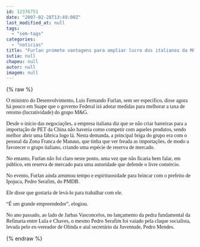 ```yaml
---
id: 12376751
date: "2007-02-28T13:49:00Z"
last_modified_at: null
tags:
  - "sem-tags"
categories:
  - "noticias"
title: "Furlan promete vantagens para ampliar lucro dos italianos da M&G"
sutia: null
chapeu: null
autor: null
imagem: null
---
```

{% raw %}
<p><P><FONT face=Verdana>O ministro do Desenvolvimento, Luis Fernando Furlan, sem ser específico, disse agora há pouco em Suape que o governo Federal irá adotar medidas para melhorar a taxa de retorno (lucratividade) do grupo M&amp;G.</FONT></P></p>
<p><P><FONT face=Verdana>Desde o início das negociações, a empresa italiana diz que se não criar barreiras para a importação de PET da China não haveria como competir com aqueles produtos, sendo melhor abrir uma fábrica logo lá. Nesta demanda, a principal briga do grupo era com o pessoal da Zona Franca de Manaus, que tinha que ver freada as importações, de modo a favorecer o grupo italiano, criando uma espécie de reserva de mercado.</FONT></P></p>
<p><P><FONT face=Verdana>No entanto, Furlan não foi claro neste ponto, uma vez que não ficaria bem falar, em público, em reserva de mercado para uma autoridade que defende o livre comércio.</FONT></P></p>
<p><P><FONT face=Verdana>No evento, Furlan ainda arrumou tempo e espirituosidade para brincar com o prefeito de Ipojuca, Pedro Serafim, do PMDB.</FONT></P></p>
<p><P><FONT face=Verdana>Ele disse que gostaria de levá-lo para trabalhar com ele.</FONT></P></p>
<p><P><FONT face=Verdana>“É um grande empreendedor”, elogiou.</FONT></P></p>
<p><P><FONT face=Verdana>No ano passado, ao lado de Jarbas Vasconcelos, no lançamento da pedra fundamental da Refinaria entre Lula e Chaves, o mesmo Pedro Serafim foi vaiado pela claque socialista, levada pelo ex-vereador de Olinda e atal secretário da Juventude, Pedro Mendes.</FONT></P> </p>
{% endraw %}